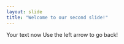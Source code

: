 ```yaml
---
layout: slide
title: "Welcome to our second slide!"
---
```

Your text now
Use the left arrow to go back!
